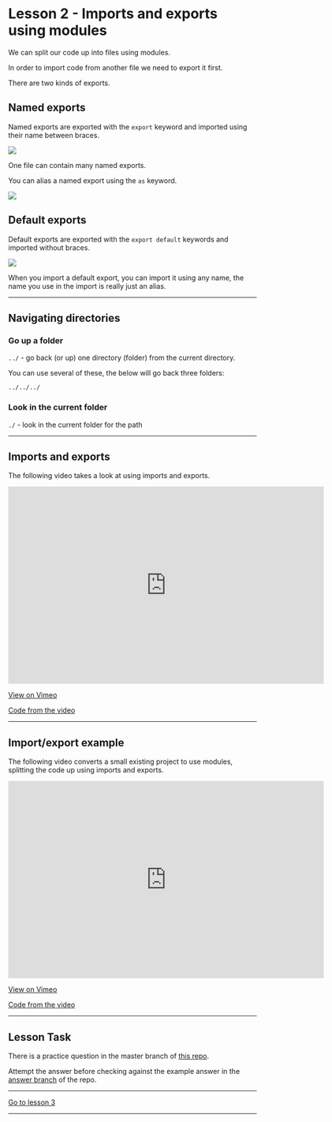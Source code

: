 # Lesson 2 - Imports and exports using modules

We can split our code up into files using modules.

In order to import code from another file we need to export it first.

There are two kinds of exports.

## Named exports

Named exports are exported with the `export` keyword and imported using their name between braces.

<img src="/images/imports-exports-1.png" style="max-width: 800px"/>

One file can contain many named exports.

You can alias a named export using the `as` keyword.

<img src="/images/imports-exports-2.png" style="max-width: 800px"/>

## Default exports

Default exports are exported with the `export default` keywords and imported without braces.

<img src="/images/imports-exports-3.png" style="max-width: 800px"/>

When you import a default export, you can import it using any name, the name you use in the import is really just an alias.

---

## Navigating directories

### Go up a folder

`../` - go back (or up) one directory (folder) from the current directory.

You can use several of these, the below will go back three folders:

`../../../`

### Look in the current folder

`./` - look in the current folder for the path

---

## Imports and exports

The following video takes a look at using imports and exports.

<iframe src="https://player.vimeo.com/video/457199012" width="640" height="400" frameborder="0" allow="autoplay; fullscreen" allowfullscreen></iframe>

<a href="https://vimeo.com/457199012/f3e2f37cfe" target="_blank">View on Vimeo</a>

<a href="https://github.com/NoroffFEU/import-export" target="_blank">Code from the video</a>

---

## Import/export example

The following video converts a small existing project to use modules, splitting the code up using imports and exports.

<iframe src="https://player.vimeo.com/video/456346771" width="640" height="400" frameborder="0" allow="autoplay; fullscreen" allowfullscreen></iframe>

<a href="https://vimeo.com/456346771/61a3fcad19" target="_blank">View on Vimeo</a>

<a href="https://github.com/NoroffFEU/import-export-example" target="_blank">Code from the video</a>

---

## Lesson Task

There is a practice question in the master branch of [this repo](https://github.com/NoroffFEU/lesson-task-js2-module1-lesson2).

Attempt the answer before checking against the example answer in the [answer branch](https://github.com/NoroffFEU/lesson-task-js2-module1-lesson2/tree/answer) of the repo.

---

[Go to lesson 3](3)

---
